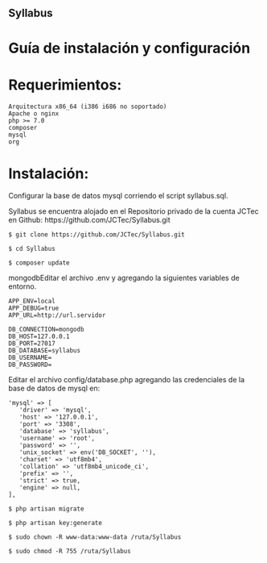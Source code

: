 ## Syllabus
# Guía de instalación y configuración
# Requerimientos: 

    Arquitectura x86_64 (i386 i686 no soportado)
    Apache o nginx
    php >= 7.0
    composer
    mysql
    org

# Instalación: 

<p>Configurar la base de datos mysql corriendo el script syllabus.sql.</p>

<p>Syllabus se encuentra alojado en el Repositorio privado de la cuenta JCTec en Github: https://github.com/JCTec/Syllabus.git</p>

    $ git clone https://github.com/JCTec/Syllabus.git

    $ cd Syllabus

    $ composer update

<p>mongodbEditar el archivo .env y agregando la siguientes variables de entorno.</p>

    APP_ENV=local 
    APP_DEBUG=true 
    APP_URL=http://url.servidor

    DB_CONNECTION=mongodb
    DB_HOST=127.0.0.1
    DB_PORT=27017
    DB_DATABASE=syllabus
    DB_USERNAME=
    DB_PASSWORD=

<p>Editar el archivo config/database.php agregando las credenciales de la base de datos de mysql en:</p>


    'mysql' => [
       'driver' => 'mysql',
       'host' => '127.0.0.1',
       'port' => '3308',
       'database' => 'syllabus',
       'username' => 'root',
       'password' => '',
       'unix_socket' => env('DB_SOCKET', ''),
       'charset' => 'utf8mb4',
       'collation' => 'utf8mb4_unicode_ci',
       'prefix' => '',
       'strict' => true,
       'engine' => null,
    ],

    $ php artisan migrate

    $ php artisan key:generate 

    $ sudo chown -R www-data:www-data /ruta/Syllabus

    $ sudo chmod -R 755 /ruta/Syllabus


